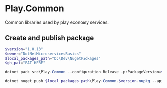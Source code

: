 # Play.Common
Common libraries used by play economy services.

## Create and publish package
```powershell
$version="1.0.13"
$owner="DotNetMicroservicesBasics"
$local_packages_path="D:\Dev\NugetPackages"
$gh_pat="PAT HERE"

dotnet pack src\Play.Common --configuration Release -p:PackageVersion=$version -p:RepositoryUrl=https://github.com/$owner/Play.Common -o $local_packages_path

dotnet nuget push $local_packages_path\Play.Common.$version.nupkg --api-key $gh_pat --source github
```